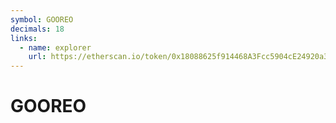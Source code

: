 ```yaml
---
symbol: GOOREO
decimals: 18
links:
  - name: explorer
    url: https://etherscan.io/token/0x18088625f914468A3Fcc5904cE24920a3ed87C1a
---
```


# GOOREO
